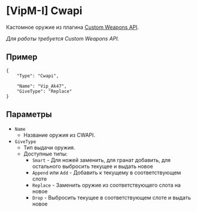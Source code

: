 # [VipM-I] Cwapi

Кастомное оружие из плагина [Custom Weapons API](https://github.com/ArKaNeMaN/amxx-CustomWeaponsAPI).

_Для работы требуется Custom Weapons API._

## Пример

```jsonc
{
    "Type": "Cwapi",

    "Name": "Vip_Ak47",
    "GiveType": "Replace"
}
```

## Параметры

- `Name`
  - Название оружия из CWAPI.
- `GiveType`
  - Тип выдачи оружия.
  - Доступные типы:
    - `Smart` - Для ножей заменить, для гранат добавить, для остального выбросить     текущее и выдать новое
    - `Append` или `Add` - Добавить к текущему в соответствующем слоте
    - `Replace` - Заменить оружие из соответствующего слота на новое
    - `Drop` - Выбросить текущее в соответствующем слоте и выдать новое
